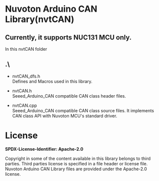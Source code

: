 # Nuvoton Arduino CAN Library(nvtCAN)
## Currently, it supports NUC131 MCU only.

In this nvtCAN folder
## .\

- nvtCAN_dfs.h<br>
	Defines and Macros used in this library.

- nvtCAN.h<br>
	Seeed_Arduino_CAN compatible CAN class header files.

- nvtCAN.cpp<br>
	Seeed_Arduino_CAN compatible CAN class source files. It implements CAN class API with Nuvoton MCU's standard driver. 
	
# License

**SPDX-License-Identifier: Apache-2.0**

Copyright in some of the content available in this library belongs to third parties.
Third parties license is specified in a file header or license file.
Nuvoton Arduino CAN Library files are provided under the Apache-2.0 license.

